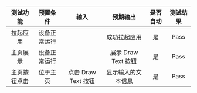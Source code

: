 | 测试功能    | 预置条件         | 输入             |      预期输出       | 是否自动 | 测试结果 |
|:-------:|:------------:|:--------------:|:---------------:|:----:|:----:|
| 拉起应用 |    设备正常运行      |                 |     成功拉起应用      | 是    | Pass |
| 主页展示 |    设备正常运行      |                 | 展示 Draw Text 按钮 | 是    | Pass |
| 主页按钮点击 |  位于主页        |  点击 Draw Text 按钮  |    显示输入的文本信息    | 是    | Pass |